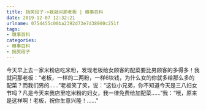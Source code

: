 ```yaml
---
title: 搞笑段子->我就问那老板 | 糗事百科
date: 2019-12-07 12:32:21
urlname: 0754455c00ba2392d73e7d38900c251f
tags: 
- 糗事百科
categories:
- 糗事百科
- 搞笑段子
---
```

今天早上去一家米粉店吃米粉，发现老板给女顾客的配菜要比男顾客的多得多！我就问那老板：“老板，一样的二两粉，一样6块钱，为什么女的你就多给那么多的配菜？而我们男的……”老板笑了笑，说：“这位小兄弟，你不知道今天是三八妇女节吗？凡是今天来我店里吃米粉的妇女，我一律免费给加配菜……”我：“哦，原来是这样啊！老板，祝你生意兴隆！……”


